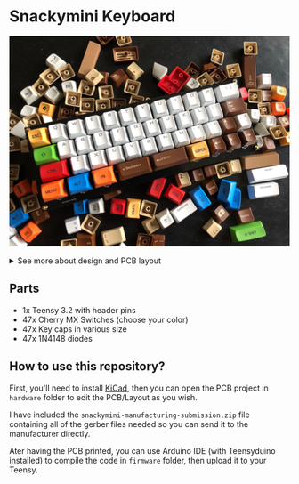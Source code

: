 # Snackymini Keyboard

![](images/final-keyboard.jpg)

<details>
<summary>See more about design and PCB layout</summary>
![](images/keyboard-layout.png)

Inspired by MiniVan Arrow Layout http://www.keyboard-layout-editor.com/#/gists/174470794149140f43dd6c9b544c168c

**Schema:**

![](images/schema.png)

**PCB:**

![](images/pcb.png)

**PCB render:**

![](images/pcb-front.png)
</details>

## Parts
- 1x Teensy 3.2 with header pins
- 47x Cherry MX Switches (choose your color)
- 47x Key caps in various size
- 47x 1N4148 diodes

## How to use this repository?
First, you'll need to install [KiCad](http://kicad-pcb.org/), then you can open the PCB project in `hardware` folder to edit the PCB/Layout as you wish.

I have included the `snackymini-manufacturing-submission.zip` file containing all of the gerber files needed so you can send it to the manufacturer directly.

Ater having the PCB printed, you can use Arduino IDE (with Teensyduino installed) to compile the code in `firmware` folder, then upload it to your Teensy.
